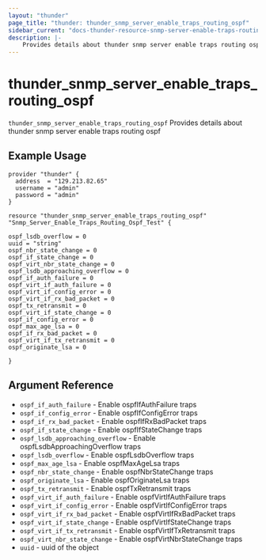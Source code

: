 ```yaml
---
layout: "thunder"
page_title: "thunder: thunder_snmp_server_enable_traps_routing_ospf"
sidebar_current: "docs-thunder-resource-snmp-server-enable-traps-routing-ospf"
description: |-
	Provides details about thunder snmp server enable traps routing ospf resource for A10
---
```


# thunder\_snmp\_server\_enable\_traps\_routing\_ospf

`thunder_snmp_server_enable_traps_routing_ospf` Provides details about thunder snmp server enable traps routing ospf
## Example Usage


```hcl
provider "thunder" {
  address  = "129.213.82.65"
  username = "admin"
  password = "admin"
}

resource "thunder_snmp_server_enable_traps_routing_ospf" "Snmp_Server_Enable_Traps_Routing_Ospf_Test" {

ospf_lsdb_overflow = 0
uuid = "string"
ospf_nbr_state_change = 0
ospf_if_state_change = 0
ospf_virt_nbr_state_change = 0
ospf_lsdb_approaching_overflow = 0
ospf_if_auth_failure = 0
ospf_virt_if_auth_failure = 0
ospf_virt_if_config_error = 0
ospf_virt_if_rx_bad_packet = 0
ospf_tx_retransmit = 0
ospf_virt_if_state_change = 0
ospf_if_config_error = 0
ospf_max_age_lsa = 0
ospf_if_rx_bad_packet = 0
ospf_virt_if_tx_retransmit = 0
ospf_originate_lsa = 0
 
}
```

## Argument Reference

* `ospf_if_auth_failure` - Enable ospfIfAuthFailure traps
* `ospf_if_config_error` - Enable ospfIfConfigError traps
* `ospf_if_rx_bad_packet` - Enable ospfIfRxBadPacket traps
* `ospf_if_state_change` - Enable ospfIfStateChange traps
* `ospf_lsdb_approaching_overflow` - Enable ospfLsdbApproachingOverflow traps
* `ospf_lsdb_overflow` - Enable ospfLsdbOverflow traps
* `ospf_max_age_lsa` - Enable ospfMaxAgeLsa traps
* `ospf_nbr_state_change` - Enable ospfNbrStateChange traps
* `ospf_originate_lsa` - Enable ospfOriginateLsa traps
* `ospf_tx_retransmit` - Enable ospfTxRetransmit traps
* `ospf_virt_if_auth_failure` - Enable ospfVirtIfAuthFailure traps
* `ospf_virt_if_config_error` - Enable ospfVirtIfConfigError traps
* `ospf_virt_if_rx_bad_packet` - Enable ospfVirtIfRxBadPacket traps
* `ospf_virt_if_state_change` - Enable ospfVirtIfStateChange traps
* `ospf_virt_if_tx_retransmit` - Enable ospfVirtIfTxRetransmit traps
* `ospf_virt_nbr_state_change` - Enable ospfVirtNbrStateChange traps
* `uuid` - uuid of the object

